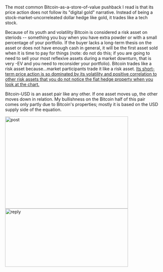 The most common Bitcoin-as-a-store-of-value pushback I read is that its price action does not follow its "digital gold" narrative. Instead of being a stock-market-uncorreleated dollar hedge like gold, it trades like a tech stock.

Because of its youth and volatility Bitcoin is considered a risk asset on steriods -- something you buy when you have extra powder or with a small percentage of your portfolio. If the buyer lacks a long-term thesis on the asset or does not have enough cash in general, it will be the first asset sold when it is time to pay for things (note: do not do this; if you are going to need to sell your most reflexive assets during a market downturn, that is very -EV and you need to reconsider your portfolio). Bitcoin trades like a risk asset because...market participants trade it like a risk asset. <u>Its short-term price action is so dominated by its volatility and positive correlation to other risk assets that you do not notice the fiat hedge property when you look at the chart.</u>

Bitcoin-USD is an asset pair like any other. If one asset moves up, the other moves down in relation. My bullishness on the Bitcoin half of this pair comes only partly due to Bitcoin's properties; mostly it is based on the USD supply side of the equation.

<img src="/static/images/evan_post.png" alt="post" title="X Post" width="400" height="300"/>

<img src="/static/images/evan_post_reply.png" alt="reply" title="X Reply" width="400" height="190"/>
